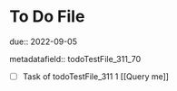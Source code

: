 # To Do File

due:: 2022-09-05

metadatafield:: todoTestFile_311_70

- [ ] Task of todoTestFile_311 1 [[Query me]]
